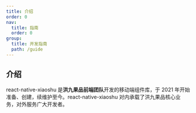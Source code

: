```yaml
---
title: 介绍
order: 0
nav:
  title: 指南
  order: 0
group:
  title: 开发指南
  path: /guide
---
```


## 介绍

react-native-xiaoshu 是**洪九果品前端团队**开发的移动端组件库，于 2021 年开始准备、创建，续维护至今。react-native-xiaoshu 对内承载了洪九果品核心业务，对外服务广大开发者。
